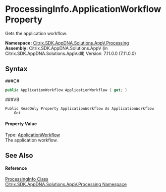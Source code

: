 # ProcessingInfo.ApplicationWorkflow Property 
 

Gets the application workflow.

**Namespace:**&nbsp;<a href="N_Citrix_SDK_AppDNA_Solutions_AppV_Processing">Citrix.SDK.AppDNA.Solutions.AppV.Processing</a><br />**Assembly:**&nbsp;Citrix.SDK.AppDNA.Solutions.AppV (in Citrix.SDK.AppDNA.Solutions.AppV.dll) Version: 7.11.0.0 (7.11.0.0)

## Syntax

###C#
```csharp
public ApplicationWorkflow ApplicationWorkflow { get; }
```

###VB
```vbnet
Public ReadOnly Property ApplicationWorkflow As ApplicationWorkflow
	Get
```


#### Property Value
Type: <a href="T_Citrix_SDK_AppDNA_Solutions_AppV_Workflow_ApplicationWorkflow">ApplicationWorkflow</a><br />The application workflow.

## See Also


#### Reference
<a href="T_Citrix_SDK_AppDNA_Solutions_AppV_Processing_ProcessingInfo">ProcessingInfo Class</a><br /><a href="N_Citrix_SDK_AppDNA_Solutions_AppV_Processing">Citrix.SDK.AppDNA.Solutions.AppV.Processing Namespace</a><br />